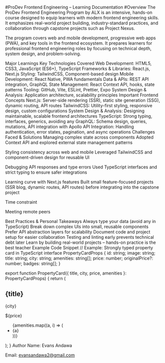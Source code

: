 #ProDev Frontend Engineering – Learning Documentation
#Overview
The ProDev Frontend Engineering Program by ALX is an intensive, hands-on course designed to equip learners with modern frontend engineering skills. It emphasizes real-world project building, industry-standard practices, and collaboration through capstone projects such as Project Nexus.

The program covers web and mobile development, progressive web apps (PWA), and key tools in the frontend ecosystem. It prepares learners for professional frontend engineering roles by focusing on technical depth, system design, and problem-solving.

Major Learnings
Key Technologies Covered
Web Development: HTML5, CSS3, JavaScript (ES6+), TypeScript
Frameworks & Libraries: React.js, Next.js
Styling: TailwindCSS, Component-based design
Mobile Development: React Native, PWA fundamentals
Data & APIs: REST API integration, GraphQL
State Management: React Context API, hooks, state patterns
Tooling: GitHub, Vite, ESLint, Prettier, Expo
System Design & Analysis: Application architecture, scalability principles
Important Frontend Concepts
Next.js: Server-side rendering (SSR), static site generation (SSG), dynamic routing, API routes
TailwindCSS: Utility-first styling, responsive design, custom configurations
System Design & Analysis: Designing maintainable, scalable frontend architectures
TypeScript: Strong typing, interfaces, generics, avoiding any
GraphQL: Schema design, queries, mutations, API integration with Apollo
API Integration: Handling authentication, error states, pagination, and async operations
Challenges Faced & Solutions
Managing complex state across components
Adopted Context API and explored external state management patterns

Styling consistency across web and mobile
Leveraged TailwindCSS and component-driven design for reusable UI

Debugging API responses and type errors
Used TypeScript interfaces and strict typing to ensure safer integrations

Learning curve with Next.js features
Built small feature-focused projects (SSR blog, dynamic routes, API routes) before integrating into the capstone project

Time constraint

Meeting remote peers

Best Practices & Personal Takeaways
Always type your data (avoid any in TypeScript)
Break down complex UIs into small, reusable components
Prefer API abstraction layers for scalability
Document code and project setup for easier collaboration
Testing and linting early prevents technical debt later
Learn by building real-world projects – hands-on practice is the best teacher
Example Code Snippet
// Example: Strongly typed property card in TypeScript
interface PropertyCardProps {
  id: string;
  image: string;
  title: string;
  city: string;
  amenities: string[];
  price: number;
  originalPrice?: number;
  badges: string[];
}

export function PropertyCard({ title, city, price, amenities }: PropertyCardProps) {
  return (
    <div className="rounded-xl shadow p-4">
      <h2 className="text-lg font-bold">{title}</h2>
      <p className="text-gray-600">{city}</p>
      <p className="text-green-700 font-semibold">${price}</p>
      <ul className="list-disc pl-4">
        {amenities.map((a, i) => (
          <li key={i}>{a}</li>
        ))}
      </ul>
    </div>
  );
}
Author
Name: Evans Andawa

Email: evansandawa2@gmail.com
